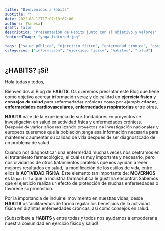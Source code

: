 ```yaml
---
title: "Bienvenidos a Habits"
subtitle: ""
date: 2022-08-12T17:07:18+02:00
authors: [Vanesa]
draft: false
description: "Presentación de Habits junto con el objetivo y valores"
featuredImage: "yoga-featured.jpg"

tags: ["salud pública", "ejercicio físico", "enfermedad crónica", "estilos de vida", "enfermedad cardiovascular", "cáncer", "enfermedad respiratoria", "actividad física"]
categories: ["información", "ejercicio físico", "hábitos", "salud"]
---
```


## ¿HABITS? ¡Sí!

Hola todas y todos,

Bienvenidos al Blog de **HABITS**. Os queremos presentar este Blog que tiene como objetivo acercar información veraz y de calidad en **ejercicio físico** y **consejos de salud** para enfermedades crónicas como por ejemplo **cáncer**, **enfermedades cardiovasculares**, **enfermedades respiratorias** entre otras.

**HABITS** nace de la experiencia de sus fundadores en proyectos de investigación en salud en actividad física y enfermedades crónicas. Después de varios años realizando proyectos de investigación nacionales y europeos queremos que la población tenga esa información necesaria para mantener o aumentar su calidad de vida después de ser diagnosticado de un problema de salud.

Cuando nos diagnostican una enfermedad muchas veces nos centramos en el tratamiento farmacológico, el cual es muy importante y necesario, pero nos olvidamos de otros tratamientos paralelos que nos ayudan a tener mejores resultados en salud, la modificación de los estilos de vida, entre ellos la **ACTIVIDAD FÍSICA**. Este elemento tan importante de: **MOVERNOS** es la `pastilla` que la industria farmacéutica le gustaría encontrar. Sabemos que el ejercicio realiza un efecto de protección de muchas enfermedades o favorece su pronóstico.

Por la importancia de incluir el movimiento en nuestras vidas, desde **HABITS** os facilitaremos de forma regular los beneficios de la actividad física en distintas enfermedades crónicas, así como consejos en salud.

¡Subscríbete a **HABITS** y entre todas y todos nos ayudamos a empoderar a nuestra comunidad en ejercicio físico y salud!

